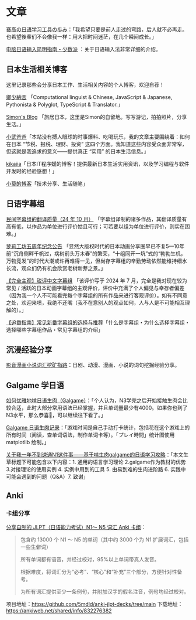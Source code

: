 # 文章

[赛高の日语学习工具の歩み](https://noheartpen.xlog.app/the-story-of-awesome-japanese-study-tools)：「我希望只要是前人走过的弯路，后人就不必再走。也希望後輩们不会像我一样：用大把时间迷茫，在几个瞬间成长。」

[电脑日语输入简明指南 - 少数派](https://sspai.com/post/92346) ：关于日语输入法非常详细的介绍。

## 日本生活相关博客

这里记录那些会分享日本工作、生活相关内容的个人博客，欢迎自荐！

[卿少納言](https://noheartpen.xlog.app/) 「Computational linguist & Chinese, JavaScript & Japanese, Pythonista & Polyglot, TypeScript & Translator.」

[Simon's Blog](https://song.al/) 「旅居日本，这里是Simon的自留地。写写游记，拍拍照片，分享生活。」

[小武爸爸](http://www.tuixiu40.com/)「本站没有搏人眼球的时事爆料、吃喝玩乐，我的文章主要围绕着：如何在日本 “节税、报税、理财、投资” 这四个方面。我知道这些内容受众面非常窄，但这就是我追求的意义——提供真正 “实用” 的日本生活信息。」

[kikajia](https://kikajia.com/)「日本IT程序媛的博客！提供最新日本生活实用资讯，以及学习编程与软件开发时的经验感想！」

[小莫的博客](https://blog.xiaomo.info/)「技术分享、生活随笔」

## 日语字幕组

[民间字幕组的翻译质量（24 年 10 月）](https://www.haruhana.org/posts/349.html) 「字幕组译制的诸多作品，其翻译质量有高有低，以作品为单位进行评价姑且可行；可若要以组为单位进行评价，则实在困难。」

[萝莉工坊五周年纪念公告](https://share.dmhy.org/topics/view/599634_LoliHouse_LoliHouse_5th_Anniversary_Announcement.html) 「显然大版权时代的日本动画分享圈早已不复5—10年前“沉舟侧畔千帆过，病树前头万木春”的繁荣，“十组同开一坑”式的“勃勃生机，万物竞发”的时代大潮或许再难得一见，但尚存字幕组的辛勤劳动依然能维持细水长流，观众们仍有机会欣赏老树新芽之景。」

[【完全主观】锐评中文字幕组](https://www.saraba1st.com/2b/thread-2193315-1-1.html) 「该评价写于 2024 年 7 月，完全是我对现在较为常见 / 活跃的日本动画字幕组的主观评价，评价中充满了个人偏见与幸存者偏差（因为我一个人不可能看完每个字幕组的所有作品来进行客观评价）。如有不同意之处，欢迎来喷，我绝不还嘴（我不在意别人的观点如何，人与人是不可能相互理解的）。」

[【追番指南】常见新番字幕组的选择与推荐](https://m.hupu.com/bbs/29943260.html)「什么是字幕组・为什么选择字幕组・选择哪些字幕组作品・常见字幕组的介绍」

## 沉浸经验分享

[影音漫画小说词汇挖矿指路](oshibuki-video-audio-manga-novel-mining-guide.md)：日剧、动漫、漫画、小说的词句挖掘经验分享。

## Galgame 学日语

[如何优雅地啃日语生肉（Galgame）](https://oscarcx.com/japanese/jp-galgame-setup.html)：「个人认为，N3学完之后开始接触生肉会比较合适，此时大部分常用语法已经掌握，并且单词量最少有4000。如果你也到了N3水平，那么恭喜🎉，可以继续往下看了。」

[Galgame 日语生肉记录](https://oscarcx.com/japanese/jp-galgame-milestone.html)：「游戏时间是自己手动打卡统计，包括花在这个游戏上的所有时间（阅读，查单词语法，制作单词卡等）。「プレイ時間」统计图使用 matplotlib 绘制。」

[关于我一年不到速通N1这件事——基于啃生肉galgame的日语学习攻略](https://galgame.dev/topic/639/%E5%85%B3%E4%BA%8E%E6%88%91%E4%B8%80%E5%B9%B4%E4%B8%8D%E5%88%B0%E9%80%9F%E9%80%9An1%E8%BF%99%E4%BB%B6%E4%BA%8B-%E5%9F%BA%E4%BA%8E%E5%95%83%E7%94%9F%E8%82%89galgame%E7%9A%84%E6%97%A5%E8%AF%AD%E5%AD%A6%E4%B9%A0%E6%94%BB%E7%95%A5)：「本文生草标题下可能包含以下内容：1.  通用的语言学习理论 2.galgame作为教材的优势 3.对接理论的使用实例 4. 实例中用到的工具 5. 由易到难的生肉进阶路 6. 实践中可能会遇到的问题（Q&A）7. 致谢」

## Anki

### 卡组分享

[分享自制的 JLPT（日语能力考试）N1～ N5 词汇 Anki 卡组](https://v2ex.com/t/1015472)：

> 包含约 13000 个 N1 ～ N5 的单词（其中约 3000 个为 N1 扩展词汇，包括一些生僻词）
>
> 所有单词都有语音，并经过校对，95%以上单词带真人发音。
>
> 根据难度，将词汇分为“必考”、“核心”和“补充”三个部分，方便针对性备考。
>
> 为所有词汇提供至少一条例句，并附加汉字的假名注音，例句均经过校对。
>

项目地址：<https://github.com/5mdld/anki-jlpt-decks/tree/main> 下载地址：<https://ankiweb.net/shared/info/832276382>
